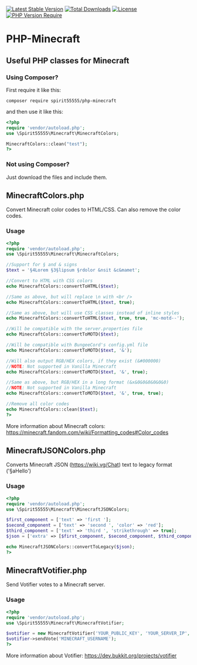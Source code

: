 [![Latest Stable Version](https://poser.pugx.org/spirit55555/php-minecraft/v)](https://packagist.org/packages/spirit55555/php-minecraft) [![Total Downloads](https://poser.pugx.org/spirit55555/php-minecraft/downloads)](https://packagist.org/packages/spirit55555/php-minecraft) [![License](https://poser.pugx.org/spirit55555/php-minecraft/license)](https://packagist.org/packages/spirit55555/php-minecraft) [![PHP Version Require](https://poser.pugx.org/spirit55555/php-minecraft/require/php)](https://packagist.org/packages/spirit55555/php-minecraft)

# PHP-Minecraft
## Useful PHP classes for Minecraft

### Using Composer?

First require it like this:
```
composer require spirit55555/php-minecraft
```

and then use it like this:
```php
<?php
require 'vendor/autoload.php';
use \Spirit55555\Minecraft\MinecraftColors;

MinecraftColors::clean("test");
?>
```

### Not using Composer?

Just download the files and include them.

## MinecraftColors.php

Convert Minecraft color codes to HTML/CSS. Can also remove the color codes.

### Usage

```php
<?php
require 'vendor/autoload.php';
use \Spirit55555\Minecraft\MinecraftColors;

//Support for § and & signs
$text = '§4Lorem §3§lipsum §rdolor &nsit &c&mamet';

//Convert to HTML with CSS colors
echo MinecraftColors::convertToHTML($text);

//Same as above, but will replace \n with <br />
echo MinecraftColors::convertToHTML($text, true);

//Same as above, but will use CSS classes instead of inline styles
echo MinecraftColors::convertToHTML($text, true, true, 'mc-motd--');

//Will be compatible with the server.properties file
echo MinecraftColors::convertToMOTD($text);

//Will be compatible with BungeeCord's config.yml file
echo MinecraftColors::convertToMOTD($text, '&');

//Will also output RGB/HEX colors, if they exist (&#000000)
//NOTE: Not supported in Vanilla Minecraft
echo MinecraftColors::convertToMOTD($text, '&', true);

//Same as above, but RGB/HEX in a long format (&x&0&0&0&0&0&0)
//NOTE: Not supported in Vanilla Minecraft
echo MinecraftColors::convertToMOTD($text, '&', true, true);

//Remove all color codes
echo MinecraftColors::clean($text);
?>
```

More information about Minecraft colors: https://minecraft.fandom.com/wiki/Formatting_codes#Color_codes

## MinecraftJSONColors.php

Converts  Minecraft JSON (https://wiki.vg/Chat) text to legacy format ('§aHello')

### Usage

```php
<?php
require 'vendor/autoload.php';
use \Spirit55555\Minecraft\MinecraftJSONColors;

$first_component = ['text' => 'first '];
$second_component = ['text' => 'second ', 'color' => 'red'];
$third_component = ['text' => 'third ', 'strikethrough' => true];
$json = ['extra' => [$first_component, $second_component, $third_component]];

echo MinecraftJSONColors::convertToLegacy($json);
?>
```

## MinecraftVotifier.php

Send Votifier votes to a Minecraft server.

### Usage

```php
<?php
require 'vendor/autoload.php';
use \Spirit55555\Minecraft\MinecraftVotifier;

$votifier = new MinecraftVotifier('YOUR_PUBLIC_KEY', 'YOUR_SERVER_IP', 'YOUR_VOTIFIER_PORT', 'YOUR_SERVICE_NAME');
$votifier->sendVote('MINECRAFT_USERNAME');
?>
```

More information about Votifier: https://dev.bukkit.org/projects/votifier
